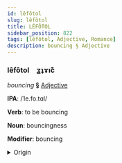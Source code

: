 ```yaml
---
id: lêfôtol
slug: lêfôtol
title: LÊFÔTOL
sidebar_position: 822
tags: [lêfôtol, Adjective, Romance]
description: bouncing § Adjective
---
```


### lêfôtol&emsp;<span kind="abugida">ʓʇɤıc͊</span>

*bouncing* **§** [Adjective](../../tags/Adjective)

**IPA**: /ˈle.fo.tɑl/

**Verb**: to be bouncing

**Noun**: bouncingness

**Modifier**: bouncing

<details>
    <summary>Origin</summary>
    Spanish rebotar [re.β̞oˈt̪aɾ]<br/>
    <em>Romance Language Family</em>
</details>